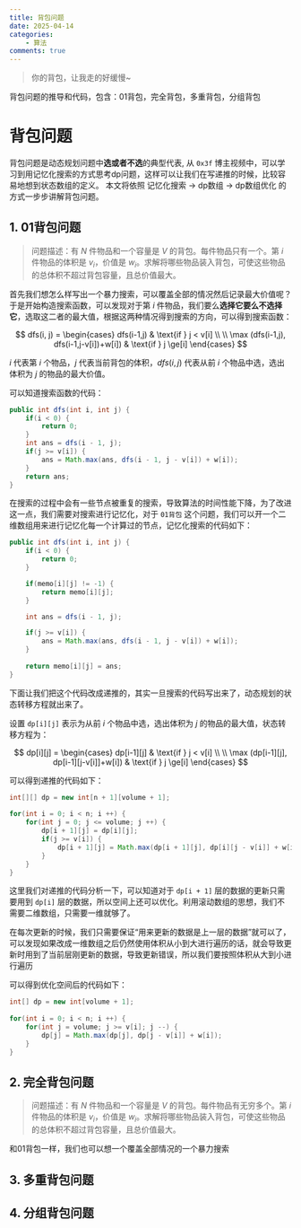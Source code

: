 ```yaml
---
title: 背包问题
date: 2025-04-14
categories:
    - 算法
comments: true
---
```


>你的背包，让我走的好缓慢~

背包问题的推导和代码，包含：01背包，完全背包，多重背包，分组背包

<!-- more -->

# 背包问题

背包问题是动态规划问题中**选或者不选**的典型代表, 从 `0x3f` 博主视频中，可以学习到用记忆化搜索的方式思考dp问题，这样可以让我们在写递推的时候，比较容易地想到状态数组的定义。
本文将依照 记忆化搜索 -> dp数组 -> dp数组优化 的方式一步步讲解背包问题。


## 1. 01背包问题
>问题描述：有 $N$ 件物品和一个容量是 $V$ 的背包。每件物品只有一个。第 $i$ 件物品的体积是 $v_i$，价值是 $w_i$。求解将哪些物品装入背包，可使这些物品的总体积不超过背包容量，且总价值最大。

首先我们想怎么样写出一个暴力搜索，可以覆盖全部的情况然后记录最大价值呢？于是开始构造搜索函数，可以发现对于第 $i$ 件物品，我们要么**选择它要么不选择它**，选取这二者的最大值，根据这两种情况得到搜索的方向，可以得到搜索函数：

$$
dfs(i, j) = 
\begin{cases}
dfs(i-1,j) & \text{if } j < v[i] \\ \\
\max (dfs(i-1,j), dfs(i-1,j-v[i])+w[i]) & \text{if } j \ge[i]
\end{cases}
$$


$i$ 代表第 $i$ 个物品，$j$ 代表当前背包的体积，$dfs(i,j)$ 代表从前 $i$ 个物品中选，选出体积为 $j$ 的物品的最大价值。

可以知道搜索函数的代码：
```java
public int dfs(int i, int j) {
    if(i < 0) {
        return 0;
    }
    int ans = dfs(i - 1, j);
    if(j >= v[i]) {
        ans = Math.max(ans, dfs(i - 1, j - v[i]) + w[i]);
    }
    return ans;
}
```

在搜索的过程中会有一些节点被重复的搜索，导致算法的时间性能下降，为了改进这一点，我们需要对搜索进行记忆化，对于 `01背包` 这个问题，我们可以开一个二维数组用来进行记忆化每一个计算过的节点，记忆化搜索的代码如下：

```java
public int dfs(int i, int j) {
    if(i < 0) {
        return 0;
    }

    if(memo[i][j] != -1) {
        return memo[i][j];
    }

    int ans = dfs(i - 1, j);

    if(j >= v[i]) {
        ans = Math.max(ans, dfs(i - 1, j - v[i]) + w[i]);
    }
    
    return memo[i][j] = ans;
}
```
下面让我们把这个代码改成递推的，其实一旦搜索的代码写出来了，动态规划的状态转移方程就出来了。

设置 `dp[i][j]` 表示为从前 $i$ 个物品中选，选出体积为 $j$ 的物品的最大值，状态转移方程为：

$$
dp[i][j] = 
\begin{cases}
dp[i-1][j] & \text{if } j < v[i] \\ \\
\max (dp[i-1][j], dp[i-1][j-v[i]]+w[i]) & \text{if } j \ge[i]
\end{cases}
$$

可以得到递推的代码如下：
```java
int[][] dp = new int[n + 1][volume + 1];
        
for(int i = 0; i < n; i ++) {
    for(int j = 0; j <= volume; j ++) {
        dp[i + 1][j] = dp[i][j];
        if(j >= v[i]) {
            dp[i + 1][j] = Math.max(dp[i + 1][j], dp[i][j - v[i]] + w[i]);
        }
    }
}
```

这里我们对递推的代码分析一下，可以知道对于 `dp[i + 1]` 层的数据的更新只需要用到 `dp[i]` 层的数据，所以空间上还可以优化。利用滚动数组的思想，我们不需要二维数组，只需要一维就够了。

在每次更新的时候，我们只需要保证“用来更新的数据是上一层的数据”就可以了，可以发现如果改成一维数组之后仍然使用体积从小到大进行遍历的话，就会导致更新时用到了当前层刚更新的数据，导致更新错误，所以我们要按照体积从大到小进行遍历

可以得到优化空间后的代码如下：

```java
int[] dp = new int[volume + 1];
        
for(int i = 0; i < n; i ++) {
    for(int j = volume; j >= v[i]; j --) {
        dp[j] = Math.max(dp[j], dp[j - v[i]] + w[i]);
    }
}
```

## 2. 完全背包问题
>问题描述：有 $N$ 件物品和一个容量是 $V$ 的背包。每件物品有无穷多个。第 $i$ 件物品的体积是 $v_i$，价值是 
$w_i$。求解将哪些物品装入背包，可使这些物品的总体积不超过背包容量，且总价值最大。

和01背包一样，我们也可以想一个覆盖全部情况的一个暴力搜索

## 3. 多重背包问题

## 4. 分组背包问题

